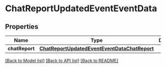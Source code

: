 # ChatReportUpdatedEventEventData

## Properties
Name | Type | Description | Notes
------------ | ------------- | ------------- | -------------
**chatReport** | [**ChatReportUpdatedEventEventDataChatReport**](ChatReportUpdatedEventEventDataChatReport.md) |  | 

[[Back to Model list]](../README.md#documentation-for-models) [[Back to API list]](../README.md#documentation-for-api-endpoints) [[Back to README]](../README.md)


